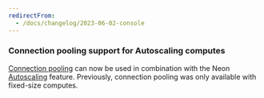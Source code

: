 ```yaml
---
redirectFrom:
  - /docs/changelog/2023-06-02-console
---
```


### Connection pooling support for Autoscaling computes

[Connection pooling](/docs/connect/connection-pooling) can now be used in combination with the Neon [Autoscaling](/docs/introduction/autoscaling) feature. Previously, connection pooling was only available with fixed-size computes.
